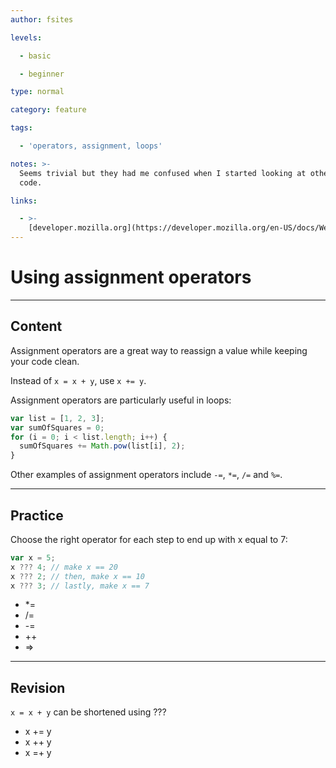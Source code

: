 ```yaml
---
author: fsites

levels:

  - basic

  - beginner

type: normal

category: feature

tags:

  - 'operators, assignment, loops'

notes: >-
  Seems trivial but they had me confused when I started looking at other peoples
  code.

links:

  - >-
    [developer.mozilla.org](https://developer.mozilla.org/en-US/docs/Web/JavaScript/Reference/Operators/Assignment_Operators){website}
---
```


# Using assignment operators

---

## Content

Assignment operators are a great way to reassign a value while keeping your code clean.

Instead of `x = x + y`, use `x += y`.

Assignment operators are particularly useful in loops:

```javascript
var list = [1, 2, 3];
var sumOfSquares = 0;
for (i = 0; i < list.length; i++) {
  sumOfSquares += Math.pow(list[i], 2);
}
```

Other examples of assignment operators include `-=`, `*=`, `/=` and `%=`.

---

## Practice

Choose the right operator for each step to end up with x equal to 7:

```javascript
var x = 5;
x ??? 4; // make x == 20
x ??? 2; // then, make x == 10
x ??? 3; // lastly, make x == 7
```

- \*=
- /=
- -=
- ++
- =>

---

## Revision

`x = x + y` can be shortened using ???

- x += y
- x ++ y
- x =+ y
